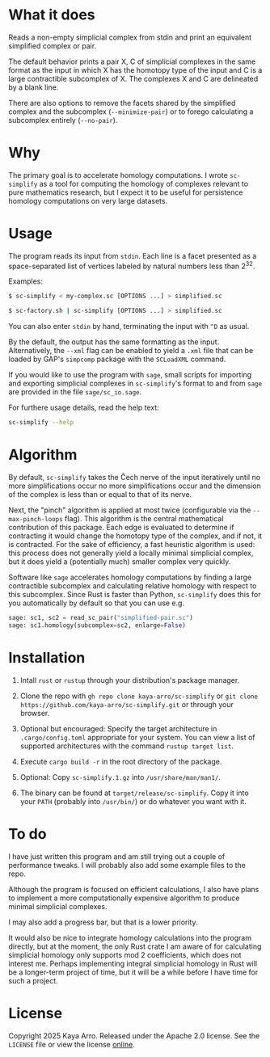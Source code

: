 # What it does

Reads a non-empty simplicial complex from stdin and print an equivalent simplified complex or pair.

The default behavior prints a pair X, C of simplicial complexes in the same format as the input in which X has the homotopy type of the input and C is a large contractible subcomplex of X. The complexes X and C are delineated by a blank line.

There are also options to remove the facets shared by the simplified complex and the subcomplex (`--minimize-pair`) or to forego calculating a subcomplex entirely (`--no-pair`).

# Why

The primary goal is to accelerate homology computations. I wrote `sc-simplify` as a tool for computing the homology of complexes relevant to pure mathematics research, but I expect it to be useful for persistence homology computations on very large datasets.

# Usage

The program reads its input from `stdin`. Each line is a facet presented as a space-separated list of vertices labeled by natural numbers less than 2<sup>32</sup>.

Examples:

```bash
$ sc-simplify < my-complex.sc [OPTIONS ...] > simplified.sc
```

```bash
$ sc-factory.sh | sc-simplify [OPTIONS ...] > simplified.sc
```

You can also enter `stdin` by hand, terminating the input with `^D` as usual.

By the default, the output has the same formatting as the input. Alternatively, the `--xml` flag can be enabled to yield a `.xml` file that can be loaded by GAP's `simpcomp` package with the `SCLoadXML` command.

If you would like to use the program with `sage`, small scripts for importing and exporting simplicial complexes in `sc-simplify`'s format to and from `sage` are provided in the file `sage/sc_io.sage`.

For furthere usage details, read the help text:

```bash
sc-simplify --help
```

# Algorithm

By default, `sc-simplify` takes the Čech nerve of the input iteratively until no more simplifications occur no more simplifications occur and the dimension of the complex is less than or equal to that of its nerve.

Next, the "pinch" algorithm is applied at most twice (configurable via the `--max-pinch-loops` flag). This algorithm is the central mathematical contribution of this package. Each edge is evaluated to determine if contracting it would change the homotopy type of the complex, and if not, it is contracted. For the sake of efficiency, a fast heuristic algorithm is used: this process does not generally yield a locally minimal simplicial complex, but it does yield a (potentially much) smaller complex very quickly.

Software like `sage` accelerates homology computations by finding a large contractible subcomplex and calculating relative homology with respect to this subcomplex. Since Rust is faster than Python, `sc-simplify` does this for you automatically by default so that you can use e.g.

```python
sage: sc1, sc2 = read_sc_pair("simplified-pair.sc")
sage: sc1.homology(subcomplex=sc2, enlarge=False) 
```

# Installation

1. Intall `rust` or `rustup` through your distribution's package manager.

2. Clone the repo with `gh repo clone kaya-arro/sc-simplify`  or `git clone https://github.com/kaya-arro/sc-simplify.git` or through your browser.

3. Optional but encouraged: Specify the target architecture in `.cargo/config.toml` appropriate for your system. You can view a list of supported architectures with the command `rustup target list`.

4. Execute `cargo build -r` in the root directory of the package.

5. Optional: Copy `sc-simplify.1.gz` into `/usr/share/man/man1/`.

6. The binary can be found at `target/release/sc-simplify`. Copy it into your `PATH` (probably into `/usr/bin/`) or do whatever you want with it.

# To do

I have just written this program and am still trying out a couple of performance tweaks. I will probably also add some example files to the repo.

Although the program is focused on efficient calculations, I also have plans to implement a more computationally expensive algorithm to produce minimal simplicial complexes.

I may also add a progress bar, but that is a lower priority.

It would also be nice to integrate homology calculations into the program directly, but at the moment, the only Rust crate I am aware of for calculating simplicial homology only supports mod 2 coefficients, which does not interest me. Perhaps implementing integral simplicial homology in Rust will be a longer-term project of time, but it will be a while before I have time for such a project.

# License

Copyright 2025 Kaya Arro. Released under the Apache 2.0 license. See the `LICENSE` file or view the license [online](http://www.apache.org/licenses/LICENSE-2.0).
